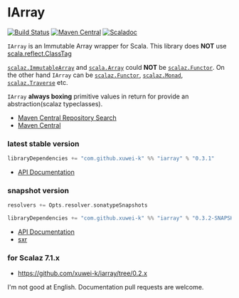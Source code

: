 # IArray

[![Build Status](https://secure.travis-ci.org/xuwei-k/iarray.png?branch=master)](http://travis-ci.org/xuwei-k/iarray)
[![Maven Central](https://maven-badges.herokuapp.com/maven-central/com.github.xuwei-k/iarray_2.11/badge.svg)](https://maven-badges.herokuapp.com/maven-central/com.github.xuwei-k/iarray_2.11)
[![Scaladoc](http://javadoc-badge.appspot.com/com.github.xuwei-k/iarray_2.11.svg?label=scaladoc)](http://javadoc-badge.appspot.com/com.github.xuwei-k/iarray_2.11)

`IArray` is an Immutable Array wrapper for Scala. This library does __NOT__ use [scala.reflect.ClassTag](https://github.com/scala/scala/blob/v2.11.8/src/library/scala/reflect/ClassTag.scala)

[`scalaz.ImmutableArray`](https://github.com/scalaz/scalaz/blob/v7.2.2/core/src/main/scala/scalaz/ImmutableArray.scala) and [`scala.Array`](https://github.com/scala/scala/blob/v2.11.8/src/library/scala/Array.scala) could __NOT__ be [`scalaz.Functor`](https://github.com/scalaz/scalaz/blob/v7.2.2/core/src/main/scala/scalaz/Functor.scala).
On the other hand `IArray` can be [`scalaz.Functor`](https://github.com/scalaz/scalaz/blob/v7.2.2/core/src/main/scala/scalaz/Functor.scala), [`scalaz.Monad`](https://github.com/scalaz/scalaz/blob/v7.2.2/core/src/main/scala/scalaz/Monad.scala), [`scalaz.Traverse`](https://github.com/scalaz/scalaz/blob/v7.2.2/core/src/main/scala/scalaz/Traverse.scala) etc.

`IArray` __always boxing__ primitive values in return for provide an abstraction(scalaz typeclasses).


- [Maven Central Repository Search](http://search.maven.org/#search%7Cga%7C1%7Cg%3A%22com.github.xuwei-k%22)
- [Maven Central](http://repo1.maven.org/maven2/com/github/xuwei-k/)

### latest stable version

```scala
libraryDependencies += "com.github.xuwei-k" %% "iarray" % "0.3.1"
```

- [API Documentation](https://oss.sonatype.org/service/local/repositories/releases/archive/com/github/xuwei-k/iarray_2.11/0.3.1/iarray_2.11-0.3.1-javadoc.jar/!/index.html#iarray.IArray)

### snapshot version

```scala
resolvers += Opts.resolver.sonatypeSnapshots

libraryDependencies += "com.github.xuwei-k" %% "iarray" % "0.3.2-SNAPSHOT"
```

- [API Documentation](https://oss.sonatype.org/service/local/repositories/snapshots/archive/com/github/xuwei-k/iarray_2.11/0.3.2-SNAPSHOT/iarray_2.11-0.3.2-SNAPSHOT-javadoc.jar/!/index.html#iarray.IArray)
- [sxr](https://oss.sonatype.org/service/local/repositories/snapshots/archive/com/github/xuwei-k/iarray_2.11/0.3.2-SNAPSHOT/iarray_2.11-0.3.2-SNAPSHOT-sxr.jar/!/index.html)


### for Scalaz 7.1.x

- <https://github.com/xuwei-k/iarray/tree/0.2.x>



I'm not good at English. Documentation pull requests are welcome.
